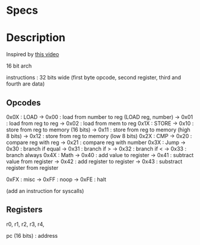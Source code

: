 # Specs

# Description

Inspired by [this video](https://www.youtube.com/watch?v=wjHlvQfo5uI)

16 bit arch

instructions : 32 bits wide (first byte opcode, second register, third and fourth are data)

## Opcodes

0x0X : LOAD
-> 0x00 : load from number to reg (LOAD reg, number)
-> 0x01 : load from reg to reg
-> 0x02 : load from mem to reg
0x1X : STORE
-> 0x10 : store from reg to memory (16 bits)
-> 0x11 : store from reg to memory (high 8 bits)
-> 0x12 : store from reg to memory (low 8 bits)
0x2X : CMP
-> 0x20 : compare reg with reg
-> 0x21 : compare reg with number
0x3X : Jump
-> 0x30 : branch if equal
-> 0x31 : branch if >
-> 0x32 : branch if <
-> 0x33 : branch always
0x4X : Math
-> 0x40 : add value to register
-> 0x41 : subtract value from register
-> 0x42 : add register to register
-> 0x43 : substract register from register

0xFX : misc
-> 0xFF : noop
-> 0xFE : halt


(add an instruction for syscalls)


## Registers

r0, r1, r2, r3, r4, 

pc (16 bits) : address